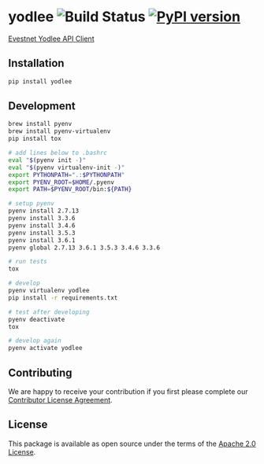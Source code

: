 # yodlee ![Build Status](https://travis.cogolo.net/opensource/yodlee.svg?token=t2d4sthPxRMfxMqxUJAy) [![PyPI version](https://badge.fury.io/py/yodlee.svg)](https://badge.fury.io/py/yodlee)
[Evestnet Yodlee API Client](https://developer.yodlee.com/apidocs/index.php)

## Installation

```bash
pip install yodlee
```

## Development

```bash
brew install pyenv
brew install pyenv-virtualenv
pip install tox

# add lines below to .bashrc
eval "$(pyenv init -)"
eval "$(pyenv virtualenv-init -)"
export PYTHONPATH=".:$PYTHONPATH"
export PYENV_ROOT=$HOME/.pyenv
export PATH=$PYENV_ROOT/bin:${PATH}

# setup pyenv
pyenv install 2.7.13
pyenv install 3.3.6
pyenv install 3.4.6
pyenv install 3.5.3
pyenv install 3.6.1
pyenv global 2.7.13 3.6.1 3.5.3 3.4.6 3.3.6

# run tests
tox

# develop
pyenv virtualenv yodlee
pip install -r requirements.txt

# test after developing
pyenv deactivate
tox

# develop again
pyenv activate yodlee
```

## Contributing

We are happy to receive your contribution if you first please complete our [Contributor License Agreement](https://github.com/cogolabs/about/CLA.pdf).

## License

This package is available as open source under the terms of the [Apache 2.0 License](LICENSE.txt).

